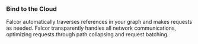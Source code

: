 ### Bind to the Cloud

Falcor automatically traverses references in your graph and makes requests as needed. Falcor transparently handles all network communications, optimizing requests through path collapsing and request batching.
